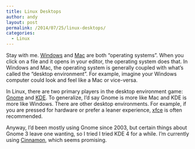 ```yaml
---
title: Linux Desktops
author: andy
layout: post
permalink: /2014/07/25/linux-desktops/
categories:
  - Linux
---
```

Stay with me. <a href="http://windows.microsoft.com/en-us/windows/home" target="_blank">Windows</a> and <a href="https://www.apple.com/mac/" target="_blank">Mac</a> are both &#8220;operating systems&#8221;. When you click on a file and it opens in your editor, the operating system does that. In Windows and Mac, the operating system is generally coupled with what&#8217;s called the &#8220;desktop environment&#8221;. For example, imagine your Windows computer could look and feel like a Mac or vice-versa.

In Linux, there are two primary players in the desktop environment game: <a href="http://www.gnome.org/" target="_blank">Gnome</a> and <a href="http://www.xfce.org/" target="_blank">KDE</a>. To generalize, I&#8217;d say Gnome is more like Mac and KDE is more like Windows. There are other desktop environments. For example, if you are pressed for hardware or prefer a leaner experience, [xfce][1] is often recommended.

Anyway, I&#8217;d been mostly using Gnome since 2003, but certain things about Gnome 3 leave one wanting, so I tried I tried KDE 4 for a while. I&#8217;m currently using <a href="http://cinnamon.linuxmint.com/" target="_blank">Cinnamon</a>, which seems promising.

 [1]: http://www.xfce.org/